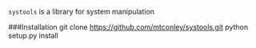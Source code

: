 ``systools`` is a library for system manipulation

###Installation
    git clone https://github.com/mtconley/systools.git
    python setup.py install
